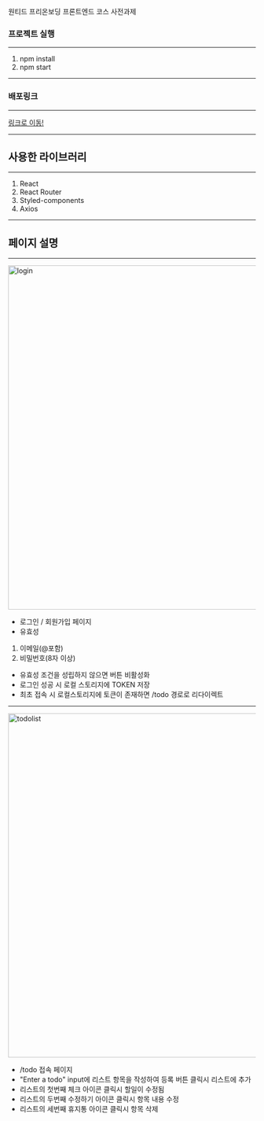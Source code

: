 원티드 프리온보딩 프론트엔드 코스 사전과제

### 프로젝트 실행
---

 1. npm install
 2. npm start

---
### 배포링크
---

[링크로 이동!](https://astounding-twilight-e1032a.netlify.app)

---
## 사용한 라이브러리
---

1. React
2. React Router
3. Styled-components
4. Axios

---
## 페이지 설명
---

<img width="700" alt="login" src="https://user-images.githubusercontent.com/63627617/195497116-f78be585-0cb8-44c6-9767-77490326702a.png">

- 로그인 / 회원가입 페이지
- 유효성
 1. 이메일(@포함)
 2. 비밀번호(8자 이상)
- 유효성 조건을 성립하지 않으면 버튼 비활성화
- 로그인 성공 시 로컬 스토리지에 TOKEN 저장
- 최초 접속 시 로컬스토리지에 토큰이 존재하면 /todo 경로로 리다이렉트

---

<img width="700" alt="todolist" src="https://user-images.githubusercontent.com/63627617/195497559-4b6d298a-081b-45e3-b12d-b8f24b92823a.png">

- /todo 접속 페이지
- "Enter a todo" input에 리스트 항목을 작성하여 등록 버튼 클릭시 리스트에 추가
- 리스트의 첫번째 체크 아이콘 클릭시 할일이 수정됨
- 리스트의 두번째 수정하기 아이콘 클릭시 항목 내용 수정
- 리스트의 세번째 휴지통 아이콘 클릭시 항목 삭제
